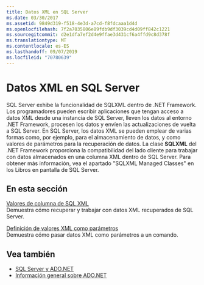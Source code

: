 ```yaml
---
title: Datos XML en SQL Server
ms.date: 03/30/2017
ms.assetid: 9849d319-f518-4e3d-a7cd-f8fdcaaa1d4d
ms.openlocfilehash: 7f2a7035806e89fdb9df3039cd4d09ff842c1221
ms.sourcegitcommit: d2e1dfa7ef2d4e9ffae3d431cf6a4ffd9c8d378f
ms.translationtype: MT
ms.contentlocale: es-ES
ms.lasthandoff: 09/07/2019
ms.locfileid: "70780639"
---
```

# <a name="xml-data-in-sql-server"></a>Datos XML en SQL Server
SQL Server exhibe la funcionalidad de SQLXML dentro de .NET Framework. Los programadores pueden escribir aplicaciones que tengan acceso a datos XML desde una instancia de SQL Server, lleven los datos al entorno .NET Framework, procesen los datos y envíen las actualizaciones de vuelta a SQL Server. En SQL Server, los datos XML se pueden emplear de varias formas como, por ejemplo, para el almacenamiento de datos, y como valores de parámetros para la recuperación de datos. La clase **SQLXML** del .NET Framework proporciona la compatibilidad del lado cliente para trabajar con datos almacenados en una columna XML dentro de SQL Server. Para obtener más información, vea el apartado "SQLXML Managed Classes" en los Libros en pantalla de SQL Server.  
  
## <a name="in-this-section"></a>En esta sección  
 [Valores de columna de SQL XML](sql-xml-column-values.md)  
 Demuestra cómo recuperar y trabajar con datos XML recuperados de SQL Server.  
  
 [Definición de valores XML como parámetros](specifying-xml-values-as-parameters.md)  
 Demuestra cómo pasar datos XML como parámetros a un comando.  
  
## <a name="see-also"></a>Vea también

- [SQL Server y ADO.NET](index.md)
- [Información general sobre ADO.NET](../ado-net-overview.md)
